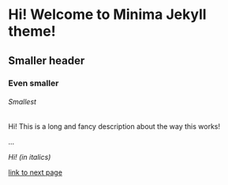 # Hi! Welcome to Minima Jekyll theme!
## Smaller header
### Even smaller
###### Smallest
Hi! This is a long and fancy description about the way this works!

...

*Hi! (in italics)*

[link to next page](../minima-test/_includes/testnext.md)
